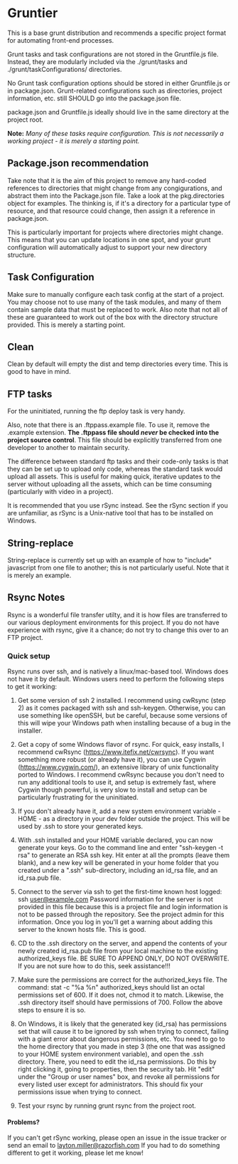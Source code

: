 # Gruntier
This is a base grunt distribution and recommends a specific project format for automating front-end processes.  
  
Grunt tasks and task configurations are not stored in the Gruntfile.js file. Instead, they are modularly included via the ./grunt/tasks and ./grunt/taskConfigurations/ directories.  
  
No Grunt task configuration options should be stored in either Gruntfile.js or in package.json. Grunt-related configurations such as directories, project information, etc. still SHOULD go into the package.json file.  
  
package.json and Gruntfile.js ideally should live in the same directory at the project root.  
  
**Note:** _Many of these tasks require configuration. This is not necessarily a working project - it is merely a starting point._

## Package.json recommendation
Take note that it is the aim of this project to remove any hard-coded references to directories that might change from any congigurations, and abstract them into the Package.json file. Take a look at the pkg.directories object for examples. The thinking is, if it's a directory for a particular type of resource, and that resource could change, then assign it a reference in package.json.

This is particularly important for projects where directories might change. This means that you can update locations in one spot, and your grunt configuration will automatically adjust to support your new directory structure.

## Task Configuration
Make sure to manually configure each task config at the start of a project. You may choose not to use many of the task modules, and many of them contain sample data that must be replaced to work. Also note that not all of these are guaranteed to work out of the box with the directory structure provided. This is merely a starting point.

## Clean
Clean by default will empty the dist and temp directories every time. This is good to have in mind. 

## FTP tasks
For the uninitiated, running the ftp deploy task is very handy.
  
Also, note that there is an .ftppass.example file. To use it, remove the .example extension. **The .ftppass file should _never_ be checked into the project source control**. This file should be explicitly transferred from one developer to another to maintain security.  
  
The difference between standard ftp tasks and their code-only tasks is that they can be set up to upload only code, whereas the standard task would upload all assets. This is useful for making quick, iterative updates to the server without uploading all the assets, which can be time consuming (particularly with video in a project).

It is recommended that you use rSync instead. See the rSync section if you are unfamiliar, as rSync is a Unix-native  tool that has to be installed on Windows.

## String-replace
String-replace is currently set up with an example of how to "include" javascript from one file to another; this is not particularly useful. Note that it is merely an example.

## Rsync Notes
Rsync is a wonderful file transfer utilty, and it is how files are transferred to our various deployment environments for this project. If you do not have experience with rsync, give it a chance; do not try to change this over to an FTP project.

### Quick setup
Rsync runs over ssh, and is natively a linux/mac-based tool. Windows does not have it by default.
Windows users need to perform the following steps to get it working:

1. Get some version of ssh 2 installed. I recommend using cwRsync (step 2) as it comes packaged with ssh and ssh-keygen.
Otherwise, you can use something like openSSH, but be careful, because some versions of this will wipe your Windows path
when installing because of a bug in the installer.

2. Get a copy of some Windows flavor of rsync. For quick, easy installs, I recommend cwRsync (https://www.itefix.net/cwrsync).
If you want something more robust (or already have it), you can use Cygwin (https://www.cygwin.com/), an extensive library of
unix functionality ported to Windows. I recommend cwRsync because you don't need to run any additional tools to use it, and
setup is extremely fast, where Cygwin though powerful, is very slow to install and setup can be particularly frustrating for
the uninitiated.

3. If you don't already have it, add a new system environment variable - HOME - as a directory in your dev folder outside the project. This will be used by
.ssh to store your generated keys.

4. With .ssh installed and your HOME variable declared, you can now generate your keys. Go to the command line and enter
"ssh-keygen -t rsa" to generate an RSA ssh key. Hit enter at all the prompts (leave them blank), and a new key will be
generated in your home folder that you created under a ".ssh" sub-directory, including an id_rsa file, and an id_rsa.pub
file.

5. Connect to the server via ssh to get the first-time known host logged:
ssh user@example.com
Password information for the server is not provided in this file because this is a project file and login information is
not to be passed through the repository. See the project admin for this information.
Once you log in you'll get a warning about adding this server to the known hosts file. This is good.

6. CD to the .ssh directory on the server, and append the contents of your newly created id_rsa.pub file from your local
machine to the existing authorized_keys file. BE SURE TO APPEND ONLY, DO NOT OVERWRITE. If you are not sure how to do
this, seek assistance!!!

7. Make sure the permissions are correct for the authorized_keys file. The command:
stat -c "%a %n" authorized_keys
should list an octal permissions set of 600. If it does not, chmod it to match.
Likewise, the .ssh directory itself should have permissions of 700. Follow the above steps to ensure it is so.

7. On Windows, it is likely that the generated key (id_rsa) has permissions set that will cause it to be ignored by ssh
when trying to connect, failing with a giant error about dangerous permissions, etc.
You need to go to the home directory that you made in step 3 (the one that was assigned to your HOME system environment
variable), and open the .ssh directory. There, you need to edit the id_rsa permissions. Do this by right clicking it,
going to properties, then the security tab. Hit "edit" under the "Group or user names" box, and revoke all permissions
for every listed user except for administrators. This should fix your permissions issue when trying to connect.

8. Test your rsync by running grunt rsync from the project root.

#### Problems?
If you can't get rSync working, please open an issue in the issue tracker or send an email to layton.miller@razorfish.com
If you had to do something different to get it working, please let me know!